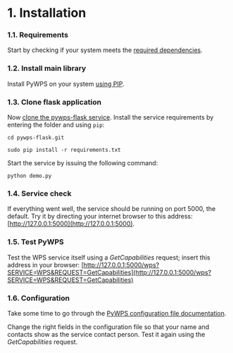 # 1. Installation

### 1.1. Requirements
 
Start by checking if your system meets the [required
dependencies](http://pywps.readthedocs.io/en/latest/install.html#dependencies-and-requirements).

### 1.2. Install main library
 
Install PyWPS on your system [using
PIP](http://pywps.readthedocs.io/en/latest/install.html#download-and-install).

### 1.3. Clone flask application
 
Now [clone the pywps-flask
service](http://pywps.readthedocs.io/en/latest/install.html#the-example-service-and-its-sample-processes).
Install the service requirements by entering the folder and using `pip`:

`cd pywps-flask.git`

`sudo pip install -r requirements.txt`

Start the service by issuing the following command:  

`python demo.py`

### 1.4. Service check
 
If everything went well, the service should be running on port 5000, the
default. Try it by directing your internet browser to this address:
[http://127.0.0.1:5000](http://127.0.0.1:5000).

### 1.5. Test PyWPS 
 
Test the WPS service itself using a *GetCapabilities* request; insert this
address in your browser:
[http://127.0.0.1:5000/wps?SERVICE=WPS&REQUEST=GetCapabilities](http://127.0.0.1:5000/wps?SERVICE=WPS&REQUEST=GetCapabilities)

### 1.6. Configuration

Take some time to go through the [PyWPS configuration file
documentation](http://pywps.readthedocs.io/en/latest/configuration.html). 

Change the right fields in the configuration file so that your name and contacts
show as the service contact person. Test it again using the *GetCapabilities*
request.
